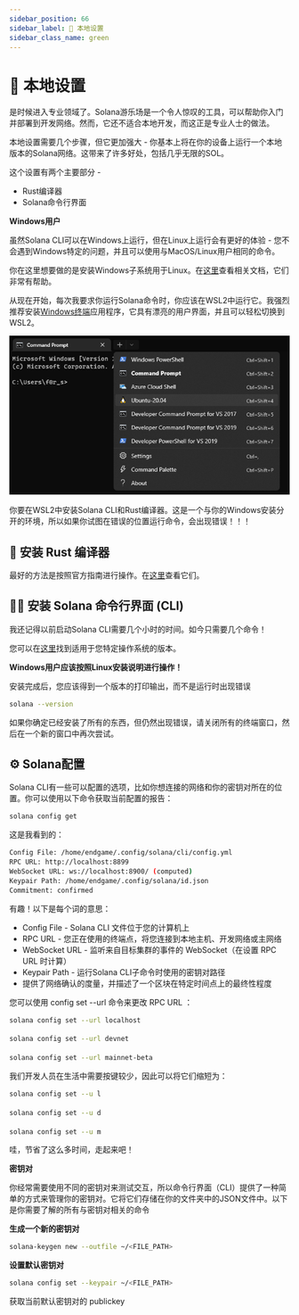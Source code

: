 ```yaml
---
sidebar_position: 66
sidebar_label: 👀 本地设置
sidebar_class_name: green
---
```


# 👀 本地设置

是时候进入专业领域了。Solana游乐场是一个令人惊叹的工具，可以帮助你入门并部署到开发网络。然而，它还不适合本地开发，而这正是专业人士的做法。

本地设置需要几个步骤，但它更加强大 - 你基本上将在你的设备上运行一个本地版本的Solana网络。这带来了许多好处，包括几乎无限的SOL。

这个设置有两个主要部分 -

- Rust编译器
- Solana命令行界面


**Windows用户**

虽然Solana CLI可以在Windows上运行，但在Linux上运行会有更好的体验 - 您不会遇到Windows特定的问题，并且可以使用与MacOS/Linux用户相同的命令。

你在这里想要做的是安装Windows子系统用于Linux。在[这里](https://learn.microsoft.com/en-us/windows/wsl/install?utm_source=buildspace.so&utm_medium=buildspace_project)查看相关文档，它们非常有帮助。

从现在开始，每次我要求你运行Solana命令时，你应该在WSL2中运行它。我强烈推荐安装[Windows终端](https://apps.microsoft.com/store/detail/windows-terminal/9N0DX20HK701?hl=en-nz&gl=nz&utm_source=buildspace.so&utm_medium=buildspace_project)应用程序，它具有漂亮的用户界面，并且可以轻松切换到WSL2。


![](./img/wsl.png)

你要在WSL2中安装Solana CLI和Rust编译器。这是一个与你的Windows安装分开的环境，所以如果你试图在错误的位置运行命令，会出现错误！！！

## 🦀 安装 Rust 编译器

最好的方法是按照官方指南进行操作。在[这里](https://www.rust-lang.org/tools/install?utm_source=buildspace.so&utm_medium=buildspace_project)查看它们。


## 🏄‍♂️ 安装 Solana 命令行界面 (CLI)

我还记得以前启动Solana CLI需要几个小时的时间。如今只需要几个命令！


您可以在[这里](https://docs.solana.com/cli/install-solana-cli-tools?utm_source=buildspace.so&utm_medium=buildspace_project)找到适用于您特定操作系统的版本。


**Windows用户应该按照Linux安装说明进行操作！**

安装完成后，您应该得到一个版本的打印输出，而不是运行时出现错误

```bash
solana --version
```

如果你确定已经安装了所有的东西，但仍然出现错误，请关闭所有的终端窗口，然后在一个新的窗口中再次尝试。


##  ⚙ Solana配置

Solana CLI有一些可以配置的选项，比如你想连接的网络和你的密钥对所在的位置。你可以使用以下命令获取当前配置的报告：

```bash
solana config get
```

这是我看到的：


```bash
Config File: /home/endgame/.config/solana/cli/config.yml
RPC URL: http://localhost:8899
WebSocket URL: ws://localhost:8900/ (computed)
Keypair Path: /home/endgame/.config/solana/id.json
Commitment: confirmed
```

有趣！以下是每个词的意思：

- Config File - Solana CLI 文件位于您的计算机上
- RPC URL - 您正在使用的终端点，将您连接到本地主机、开发网络或主网络
- WebSocket URL - 监听来自目标集群的事件的 WebSocket（在设置 RPC URL 时计算）
- Keypair Path - 运行Solana CLI子命令时使用的密钥对路径
- 提供了网络确认的度量，并描述了一个区块在特定时间点上的最终性程度

您可以使用 config set --url 命令来更改 RPC URL ：


```bash
solana config set --url localhost

solana config set --url devnet

solana config set --url mainnet-beta
```

我们开发人员在生活中需要按键较少，因此可以将它们缩短为：

```bash
solana config set --u l

solana config set --u d

solana config set --u m
```

哇，节省了这么多时间，走起来吧！

**密钥对**


你经常需要使用不同的密钥对来测试交互，所以命令行界面（CLI）提供了一种简单的方式来管理你的密钥对。它将它们存储在你的文件夹中的JSON文件中。以下是你需要了解的所有与密钥对相关的命令

**生成一个新的密钥对**

```bash
solana-keygen new --outfile ~/<FILE_PATH>
```

**设置默认密钥对**

```bash
solana config set --keypair ~/<FILE_PATH>
```
获取当前默认密钥对的 publickey
